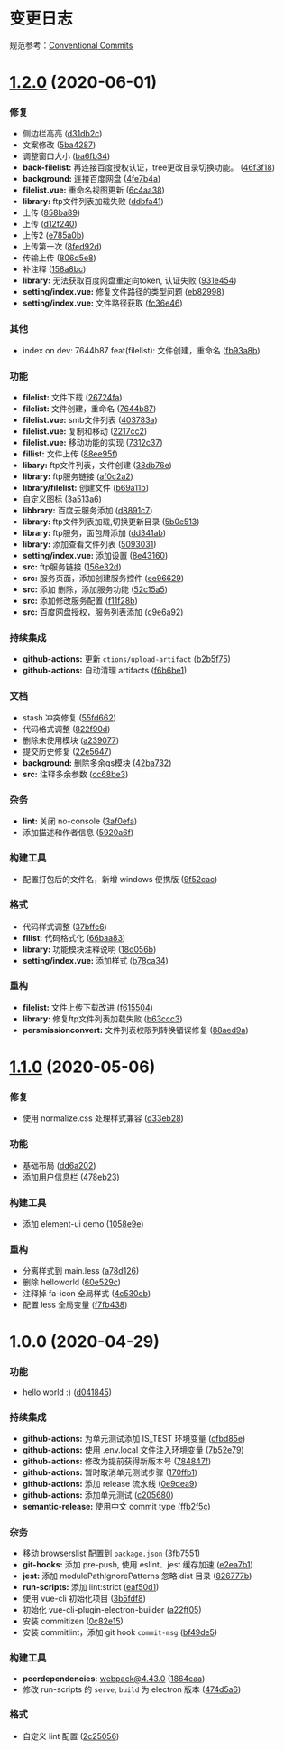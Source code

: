 # 变更日志

规范参考：[Conventional Commits](https://conventionalcommits.org)

# [1.2.0](https://github.com/PachVerb/yunjv/compare/v1.1.0...v1.2.0) (2020-06-01)


### 修复

* 侧边栏高亮 ([d31db2c](https://github.com/PachVerb/yunjv/commit/d31db2c54b72a7efdf2cd15d3a268f1cb2266318))
* 文案修改 ([5ba4287](https://github.com/PachVerb/yunjv/commit/5ba4287b1f934dc85932882a30e79162e5926cbc))
* 调整窗口大小 ([ba6fb34](https://github.com/PachVerb/yunjv/commit/ba6fb34e0e2baefb96e41aaa3179a0c8ad4f87f8))
* **back-filelist:** 再连接百度授权认证，tree更改目录切换功能。 ([46f3f18](https://github.com/PachVerb/yunjv/commit/46f3f1871fa1bac3c6b2440b00e3324d7c7ab867))
* **background:** 连接百度网盘 ([4fe7b4a](https://github.com/PachVerb/yunjv/commit/4fe7b4a9c2002dd4e5b5eb5fb3b19cfb4c7d9d0f))
* **filelist.vue:** 重命名视图更新 ([6c4aa38](https://github.com/PachVerb/yunjv/commit/6c4aa389936ba080bffbac2182144b8166c07153))
* **library:** ftp文件列表加载失败 ([ddbfa41](https://github.com/PachVerb/yunjv/commit/ddbfa410a019b6d3e87d300b27a1ea4559fc9c2c))
* 上传 ([858ba89](https://github.com/PachVerb/yunjv/commit/858ba8989b22437d7ca25b395961392944b97cb1))
* 上传 ([d12f240](https://github.com/PachVerb/yunjv/commit/d12f2404ee6c2f5cec863d4ae057ce106079b7d2))
* 上传2 ([e785a0b](https://github.com/PachVerb/yunjv/commit/e785a0b530559d3e4dbb8dc5d9a68d6d9c1dd9fe))
* 上传第一次 ([8fed92d](https://github.com/PachVerb/yunjv/commit/8fed92d656f45c71f968d4de864471769b43e820))
* 传输上传 ([806d5e8](https://github.com/PachVerb/yunjv/commit/806d5e84d7937044023b4564ccafe4f2673f9c1e))
* 补注释 ([158a8bc](https://github.com/PachVerb/yunjv/commit/158a8bc218bbc3ac380ce5f6ee279e84613164ef))
* **library:** 无法获取百度网盘重定向token, 认证失败 ([931e454](https://github.com/PachVerb/yunjv/commit/931e454380fdd38bcbde46ff99ea81b01a972fd0))
* **setting/index.vue:** 修复文件路径的类型问题 ([eb82998](https://github.com/PachVerb/yunjv/commit/eb8299851cbaf39b681dd7b7f878afe03b808b52))
* **setting/index.vue:** 文件路径获取 ([fc36e46](https://github.com/PachVerb/yunjv/commit/fc36e464e486a37578cfdc3888c94d81cc9a06e8))


### 其他

* index on dev: 7644b87 feat(filelist): 文件创建，重命名 ([fb93a8b](https://github.com/PachVerb/yunjv/commit/fb93a8bd782e462ec8cc08f93522343bf913201b))


### 功能

* **filelist:** 文件下载 ([26724fa](https://github.com/PachVerb/yunjv/commit/26724faca98b204903d1c28fa5cc7b9164c20422))
* **filelist:** 文件创建，重命名 ([7644b87](https://github.com/PachVerb/yunjv/commit/7644b875cc4b65170d67c1b8c0b23317fbcdc793))
* **filelist.vue:** smb文件列表 ([403783a](https://github.com/PachVerb/yunjv/commit/403783a5380846dad87167b14f99fd0d55c3c868))
* **filelist.vue:** 复制和移动 ([2217cc2](https://github.com/PachVerb/yunjv/commit/2217cc2696d868538d92de07bc2a9edbb9334452))
* **filelist.vue:** 移动功能的实现 ([7312c37](https://github.com/PachVerb/yunjv/commit/7312c378b621a9f50a577fd5bbe6e6b29d8f08ed))
* **fillist:** 文件上传 ([88ee95f](https://github.com/PachVerb/yunjv/commit/88ee95ffab8dcc3f7ed3f72dab50898cd5650bf0))
* **libary:** ftp文件列表，文件创建 ([38db76e](https://github.com/PachVerb/yunjv/commit/38db76e58a3d95873244131b382988d7b658f7df))
* **library:** ftp服务链接 ([af0c2a2](https://github.com/PachVerb/yunjv/commit/af0c2a225451b9c745b452df8d10a0d796c84afa))
* **library/filelist:** 创建文件 ([b69a11b](https://github.com/PachVerb/yunjv/commit/b69a11bdcc0f7ed455f03caf9e3a2f32d6167e4f))
* 自定义图标 ([3a513a6](https://github.com/PachVerb/yunjv/commit/3a513a613cc59ccf6e359a367f1a707b5490dadb))
* **libbrary:** 百度云服务添加 ([d8891c7](https://github.com/PachVerb/yunjv/commit/d8891c7d22d3e4fa08c6579933f3280f90cd0ab0))
* **library:** ftp文件列表加载,切换更新目录 ([5b0e513](https://github.com/PachVerb/yunjv/commit/5b0e513f2fad35b5ff2da5fba54b5091d647e7ea))
* **library:** ftp服务，面包屑添加 ([dd341ab](https://github.com/PachVerb/yunjv/commit/dd341abbf7601f7e8782875d0345025c7085e7ca))
* **library:** 添加查看文件列表 ([5093031](https://github.com/PachVerb/yunjv/commit/509303169f067c861bd99bc624f5d1ff91a1f767))
* **setting/index.vue:** 添加设置 ([8e43160](https://github.com/PachVerb/yunjv/commit/8e43160e1921f85c18547b183c074618f565a57a))
* **src:** ftp服务链接 ([156e32d](https://github.com/PachVerb/yunjv/commit/156e32d55aa8d0d0c796f6d84a3d1fd69fbe81d3))
* **src:** 服务页面，添加创建服务控件 ([ee96629](https://github.com/PachVerb/yunjv/commit/ee966290f00b205d2257ac5bd69da26beed813cd))
* **src:** 添加 删除，添加服务功能 ([52c15a5](https://github.com/PachVerb/yunjv/commit/52c15a549ea48fc23964ff78a190e68fc8f4bff8))
* **src:** 添加修改服务配置 ([f11f28b](https://github.com/PachVerb/yunjv/commit/f11f28be282b5c4bcadb5527a5a5d203664a8c70))
* **src:** 百度网盘授权，服务列表添加 ([c9e6a92](https://github.com/PachVerb/yunjv/commit/c9e6a92cc370066d41c3d0d461cce823e2f10e88))


### 持续集成

* **github-actions:** 更新 `ctions/upload-artifact` ([b2b5f75](https://github.com/PachVerb/yunjv/commit/b2b5f75074e1c1d75626357253544cf9b8a83dc9))
* **github-actions:** 自动清理 artifacts ([f6b6be1](https://github.com/PachVerb/yunjv/commit/f6b6be147e5cb4c0fe7062dae50913f13401adcc))


### 文档

* stash 冲突修复 ([55fd662](https://github.com/PachVerb/yunjv/commit/55fd662a69d47f130bb894362170c8f5b03204f7))
* 代码格式调整 ([822f90d](https://github.com/PachVerb/yunjv/commit/822f90d9a0c691436a9b1608bf2cb6c6fddc4124))
* 删除未使用模块 ([a239077](https://github.com/PachVerb/yunjv/commit/a23907720c5d1745df6e0d7c5fc5f3c1eb24638e))
* 提交历史修复 ([22e5647](https://github.com/PachVerb/yunjv/commit/22e564784f6c70216ed37b101b5f59e1bbd2dfa5))
* **background:** 删除多余qs模块 ([42ba732](https://github.com/PachVerb/yunjv/commit/42ba732ac27a18eecade523e63bbaccbeb02e630))
* **src:** 注释多余参数 ([cc68be3](https://github.com/PachVerb/yunjv/commit/cc68be3b7b047dcdbf6accb3049c1bc1391316d3))


### 杂务

* **lint:** 关闭 no-console ([3af0efa](https://github.com/PachVerb/yunjv/commit/3af0efab33d0b4f950320f16bb7efe71e984f213))
* 添加描述和作者信息 ([5920a6f](https://github.com/PachVerb/yunjv/commit/5920a6fdc97dec56b7abc9de21bdf83e002576c5))


### 构建工具

* 配置打包后的文件名，新增 windows 便携版 ([9f52cac](https://github.com/PachVerb/yunjv/commit/9f52cacf2faffe07261ac54c1d4c4a173de7a765))


### 格式

* 代码样式调整 ([37bffc6](https://github.com/PachVerb/yunjv/commit/37bffc6c37e908f1cdb647e853bd130f3fa98724))
* **filist:** 代码格式化 ([66baa83](https://github.com/PachVerb/yunjv/commit/66baa83c798f93a194fcfb9a806b0096ea0fffdf))
* **library:** 功能模块注释说明 ([18d056b](https://github.com/PachVerb/yunjv/commit/18d056b74103cbee237105ba747f998450d49d7d))
* **setting/index.vue:** 添加样式 ([b78ca34](https://github.com/PachVerb/yunjv/commit/b78ca34017c8af3161c55fded66c179176a196cd))


### 重构

* **filelist:** 文件上传下载改进 ([f615504](https://github.com/PachVerb/yunjv/commit/f615504e3c4f54137f2eefe2427b00aae6b09635))
* **library:** 修复ftp文件列表加载失败 ([b63ccc3](https://github.com/PachVerb/yunjv/commit/b63ccc389fa15396555d18e6cf37e05a55c2023c))
* **persmissionconvert:** 文件列表权限列转换错误修复 ([88aed9a](https://github.com/PachVerb/yunjv/commit/88aed9ad7f020bbb0b75cc343b8a8d1ef24ec21d))

# [1.1.0](https://github.com/PachVerb/yunjv/compare/v1.0.0...v1.1.0) (2020-05-06)


### 修复

* 使用 normalize.css 处理样式兼容 ([d33eb28](https://github.com/PachVerb/yunjv/commit/d33eb28546e1eb15ab2696a064843858751e7fe2))


### 功能

* 基础布局 ([dd6a202](https://github.com/PachVerb/yunjv/commit/dd6a2021191c7e0c8e6be477d1126c4e54028282))
* 添加用户信息栏 ([478eb23](https://github.com/PachVerb/yunjv/commit/478eb238911c083144335371b8303ee4507058cf))


### 构建工具

* 添加 element-ui demo ([1058e9e](https://github.com/PachVerb/yunjv/commit/1058e9e139a3da87f7c6ce2f39aa3097793f78be))


### 重构

* 分离样式到 main.less ([a78d126](https://github.com/PachVerb/yunjv/commit/a78d1265dc1422342888c02607e71872efdb37fc))
* 删除 helloworld ([60e529c](https://github.com/PachVerb/yunjv/commit/60e529cf350cac3101c0e713ae71f836aa2b4329))
* 注释掉 fa-icon 全局样式 ([4c530eb](https://github.com/PachVerb/yunjv/commit/4c530eb4bf7bd3a0cdde69268835e40ec7314702))
* 配置 less 全局变量 ([f7fb438](https://github.com/PachVerb/yunjv/commit/f7fb438eb491a0239ecb17718b2412647334b887))

# 1.0.0 (2020-04-29)


### 功能

* hello world :) ([d041845](https://github.com/PachVerb/yunjv/commit/d04184524036b45f38b1f100d0b13d132f8541ad))


### 持续集成

* **github-actions:** 为单元测试添加 IS_TEST 环境变量 ([cfbd85e](https://github.com/PachVerb/yunjv/commit/cfbd85ea77d30052863e8376aa03f352c5196ad6))
* **github-actions:** 使用 .env.local 文件注入环境变量 ([7b52e79](https://github.com/PachVerb/yunjv/commit/7b52e796b4518cb795eb3b88b85d7705f129d3ca))
* **github-actions:** 修改为提前获得新版本号 ([784847f](https://github.com/PachVerb/yunjv/commit/784847fcd7faae776898cfcf5611d8ad84b16998))
* **github-actions:** 暂时取消单元测试步骤 ([170ffb1](https://github.com/PachVerb/yunjv/commit/170ffb1810b8d07ad72ec251ad7988c18b01f238))
* **github-actions:** 添加 release 流水线 ([0e9dea9](https://github.com/PachVerb/yunjv/commit/0e9dea9a5fee46e3f31dafd5978318eaf629b5a9))
* **github-actions:** 添加单元测试 ([c205680](https://github.com/PachVerb/yunjv/commit/c20568078d88b0270acf7cf2aa6c30ffa89b74dc))
* **semantic-release:** 使用中文 commit type ([ffb2f5c](https://github.com/PachVerb/yunjv/commit/ffb2f5cbb9b714cef8d8d6c7da9ade06dec34b8f))


### 杂务

* 移动 browserslist 配置到 `package.json` ([3fb7551](https://github.com/PachVerb/yunjv/commit/3fb7551e9e9d866275555d95dc428b2c74f4b060))
* **git-hooks:** 添加 pre-push, 使用 eslint、jest 缓存加速 ([e2ea7b1](https://github.com/PachVerb/yunjv/commit/e2ea7b1c4a25030d7ba3c59095e18dc6ed08b413))
* **jest:** 添加 modulePathIgnorePatterns 忽略 dist 目录 ([826777b](https://github.com/PachVerb/yunjv/commit/826777bf0cbcfdd231ad7b320fd9c0bb989cca06))
* **run-scripts:** 添加 lint:strict ([eaf50d1](https://github.com/PachVerb/yunjv/commit/eaf50d1a1d44358bd10be4351adb09bbf8331286))
* 使用 vue-cli 初始化项目 ([3b5fdf8](https://github.com/PachVerb/yunjv/commit/3b5fdf8e91bfbd9322460360d7ba509fc6f0eaaa))
* 初始化 vue-cli-plugin-electron-builder ([a22ff05](https://github.com/PachVerb/yunjv/commit/a22ff05984fac9230b2ae2315fcc20642aba1c1e))
* 安装 commitizen ([0c82e15](https://github.com/PachVerb/yunjv/commit/0c82e1522b2680fc0018b0123024523435e00fbf))
* 安装 commitlint，添加 git hook `commit-msg` ([bf49de5](https://github.com/PachVerb/yunjv/commit/bf49de5b2ce0e2207f780a7c117097c6e9bcf5c2))


### 构建工具

* **peerdependencies:** webpack@4.43.0 ([1864caa](https://github.com/PachVerb/yunjv/commit/1864caadca5902bcd47c8204509c1c604416030a))
* 修改 run-scripts 的 `serve`, `build` 为 electron 版本 ([474d5a6](https://github.com/PachVerb/yunjv/commit/474d5a685099864838d71ebb85df22e173b05869))


### 格式

* 自定义 lint 配置 ([2c25056](https://github.com/PachVerb/yunjv/commit/2c25056ea2c934c865da2569f4bdaa24bb29b04f))
